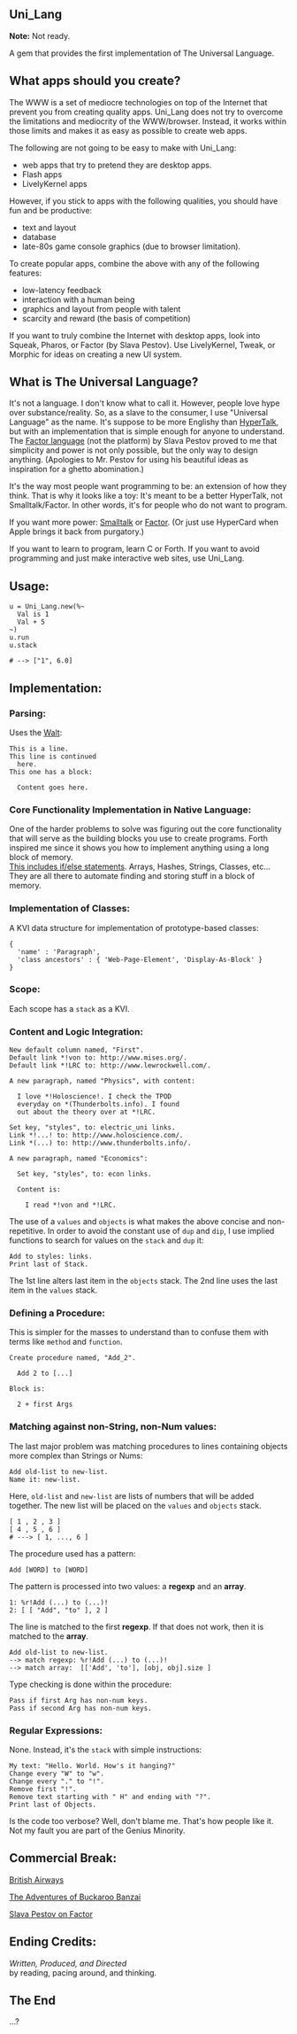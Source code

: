 
Uni\_Lang
---------

**Note:** Not ready.

A gem that provides the first implementation of The Universal Language.

What apps should you create?
----------------------------

The WWW is a set of mediocre technologies on top of the Internet that
prevent you from creating quality apps.
Uni\_Lang does not try to overcome the limitations and mediocrity of the WWW/browser.
Instead, it works within those limits and makes it as easy as possible to create
web apps.

The following are not going to be easy to make with Uni\_Lang:

* web apps that try to pretend they are desktop apps.  
* Flash apps
* LivelyKernel apps

However, if you stick to apps with the following qualities, you should have fun 
and be productive:

* text and layout
* database
* late-80s game console graphics (due to browser limitation).

To create popular apps, combine the above with any of the following features:

* low-latency feedback
* interaction with a human being
* graphics and layout from people with talent
* scarcity and reward (the basis of competition)

If you want to truly combine the Internet with desktop apps, look into Squeak, Pharos,
or Factor (by Slava Pestov).  Use LivelyKernel, Tweak, or Morphic for ideas on creating a new UI 
system.

What is The Universal Language?
-------------------------------

It's not a language.  I don't know what to call
it. However, people love hype over substance/reality. So, as a slave to
the consumer, I use "Universal Language" as the name.  It's suppose to be
more Englishy than [HyperTalk](http://en.wikipedia.org/wiki/HyperTalk),
but with an implementation that is simple
enough for anyone to understand. The [Factor language](http://www.factorcode.org/)
(not the platform)
by Slava Pestov proved to me that simplicity and power is not only possible,
but the only way to design anything.  (Apologies to Mr. Pestov
for using his beautiful ideas as inspiration for a ghetto abomination.)

It's the way most people want programming to be:
an extension of how they think.
That is why it looks like a toy: It's meant to be a better HyperTalk, not Smalltalk/Factor.
In other words, it's for people who do not want to program.

If you want more power: 
[Smalltalk](http://www.squeak.org/) or [Factor](http://www.factorcode.org/).
(Or just use HyperCard when Apple brings it back from purgatory.)

If you want to learn to program, learn C or Forth. If you want to avoid
programming and just make interactive web sites, use Uni\_Lang.

Usage:
-----

    u = Uni_Lang.new(%~
      Val is 1
      Val + 5
    ~)
    u.run
    u.stack
    
    # --> ["1", 6.0]
  
Implementation:
---------------

### Parsing:

Uses the [Walt](https://github.com/da99/Walt):

    This is a line.
    This line is continued
      here.
    This one has a block:

      Content goes here.

### Core Functionality Implementation in Native Language:

One of the harder problems to solve was figuring out the core functionality
that will serve as the building blocks
you use to create programs. Forth inspired me since it shows you how
to implement anything using a long block of memory.  
[This includes if/else statements](http://keithdevens.com/weblog/archive/2005/Jan/24/Thinking-Forth).
Arrays, Hashes, Strings, Classes, etc... They are all there to automate finding 
and storing stuff in a block of memory.

### Implementation of Classes:

A KVI data structure for implementation of prototype-based classes:

    {
      'name' : 'Paragraph',
      'class ancestors' : { 'Web-Page-Element', 'Display-As-Block' }
    }

### Scope:

Each scope has a `stack` as a KVI. 

### Content and Logic Integration:

    New default column named, "First".
    Default link *!von to: http://www.mises.org/.
    Default link *!LRC to: http://www.lewrockwell.com/.
    
    A new paragraph, named "Physics", with content:

      I love *!Holoscience!. I check the TPOD
      everyday on *(Thunderbolts.info). I found
      out about the theory over at *!LRC.

    Set key, "styles", to: electric_uni links.
    Link *!...! to: http://www.holoscience.com/.
    Link *(...) to: http://www.thunderbolts.info/.

    A new paragraph, named "Economics":

      Set key, "styles", to: econ links.
      
      Content is:

        I read *!von and *!LRC.

The use of a `values` and `objects` is what makes the above concise and non-repetitive.
In order to avoid the constant use of `dup` and `dip`, I use
implied functions to search for values on the `stack` and `dup` it:

    Add to styles: links.
    Print last of Stack.

The 1st line alters last item in the `objects` stack.
The 2nd line uses the last item in the `values` stack.

### Defining a Procedure:

This is simpler for the masses to understand than to confuse them
with terms like `method` and `function`.

    Create procedure named, "Add_2".
      
      Add 2 to [...]

    Block is:

      2 + first Args

### Matching against non-String, non-Num values:

The last major problem was matching procedures to lines
containing objects more complex than Strings or Nums:

    Add old-list to new-list.
    Name it: new-list.

Here, `old-list` and `new-list` are lists of numbers
that will be added together. The new list will be placed 
on the `values` and `objects` stack.

    [ 1 , 2 , 3 ]
    [ 4 , 5 , 6 ]
    # ---> [ 1, ..., 6 ]

The procedure used has a pattern: 

    Add [WORD] to [WORD]

The pattern is processed into two values: a **regexp** and an **array**.

    1: %r!Add (...) to (...)!
    2: [ [ "Add", "to" ], 2 ]

The line is matched to the first **regexp**. If that does not work, then
it is matched to the **array**.

    Add old-list to new-list.
    --> match regexp: %r!Add (...) to (...)!
    --> match array:  [['Add', 'to'], [obj, obj].size ]

Type checking is done within the procedure:

    Pass if first Arg has non-num keys.
    Pass if second Arg has non-num keys.

### Regular Expressions:

None. Instead, it's the `stack` with simple instructions:

    My text: "Hello. World. How's it hanging?"
    Change every "W" to "w".
    Change every "." to "!".
    Remove first "!".
    Remove text starting with " H" and ending with "?".
    Print last of Objects.

Is the code too verbose? Well, don't blame me. That's how
people like it. Not my fault you are part of the Genius Minority.
    
Commercial Break:
-----------------

[British Airways](http://www.youtube.com/watch?v=Yxbgm9Bmkzw)

[The Adventures of Buckaroo Banzai](http://www.amazon.com/dp/B00005JKEX/?tag=miniunicom-20)

[Slava Pestov on Factor](http://www.youtube.com/watch?v=f_0QlhYlS8g)

Ending Credits:
--------------

*Written, Produced, and Directed* <br />
by reading, pacing around, and thinking.


The End
-------

...?


